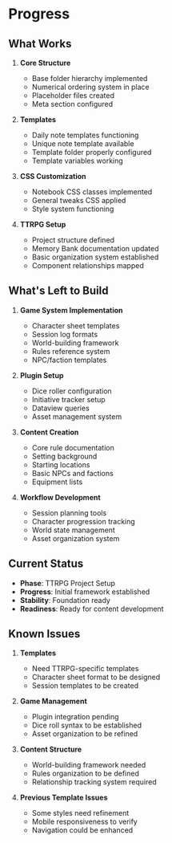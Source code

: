 # Progress

## What Works
1. **Core Structure**
   - Base folder hierarchy implemented
   - Numerical ordering system in place
   - Placeholder files created
   - Meta section configured

2. **Templates**
   - Daily note templates functioning
   - Unique note template available
   - Template folder properly configured
   - Template variables working

3. **CSS Customization**
   - Notebook CSS classes implemented
   - General tweaks CSS applied
   - Style system functioning

4. **TTRPG Setup**
   - Project structure defined
   - Memory Bank documentation updated
   - Basic organization system established
   - Component relationships mapped

## What's Left to Build
1. **Game System Implementation**
   - Character sheet templates
   - Session log formats
   - World-building framework
   - Rules reference system
   - NPC/faction templates

2. **Plugin Setup**
   - Dice roller configuration
   - Initiative tracker setup
   - Dataview queries
   - Asset management system

3. **Content Creation**
   - Core rule documentation
   - Setting background
   - Starting locations
   - Basic NPCs and factions
   - Equipment lists

4. **Workflow Development**
   - Session planning tools
   - Character progression tracking
   - World state management
   - Asset organization system

## Current Status
- **Phase**: TTRPG Project Setup
- **Progress**: Initial framework established
- **Stability**: Foundation ready
- **Readiness**: Ready for content development

## Known Issues
1. **Templates**
   - Need TTRPG-specific templates
   - Character sheet format to be designed
   - Session templates to be created

2. **Game Management**
   - Plugin integration pending
   - Dice roll syntax to be established
   - Asset organization to be refined

3. **Content Structure**
   - World-building framework needed
   - Rules organization to be defined
   - Relationship tracking system required

4. **Previous Template Issues**
   - Some styles need refinement
   - Mobile responsiveness to verify
   - Navigation could be enhanced
